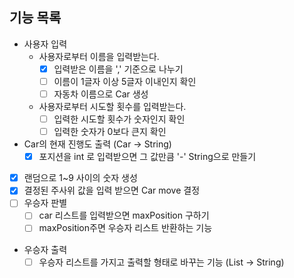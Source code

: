 ## 기능 목록
- 사용자 입력
  - 사용자로부터 이름을 입력받는다.
    - [x] 입력받은 이름을 ',' 기준으로 나누기
    - [ ] 이름이 1글자 이상 5글자 이내인지 확인
    - [ ] 자동차 이름으로 Car 생성
  - 사용자로부터 시도할 횟수를 입력받는다.
    - [ ] 입력한 시도할 횟수가 숫자인지 확인
    - [ ] 입력한 숫자가 0보다 큰지 확인
  
- Car의 현재 진행도 출력 (Car -> String)
  - [x] 포지션을 int 로 입력받으면 그 값만큼 '-' String으로 만들기
- [x] 랜덤으로 1~9 사이의 숫자 생성
- [x] 결정된 주사위 값을 입력 받으면 Car move 결정
- [ ] 우승자 판별
    - [ ] car 리스트를 입력받으면 maxPosition 구하기
    - [ ] maxPosition주면 우승자 리스트 반환하는 기능
- 우승자 출력
  - [ ] 우승자 리스트를 가지고 출력할 형태로 바꾸는 기능 (List<Car> -> String)
